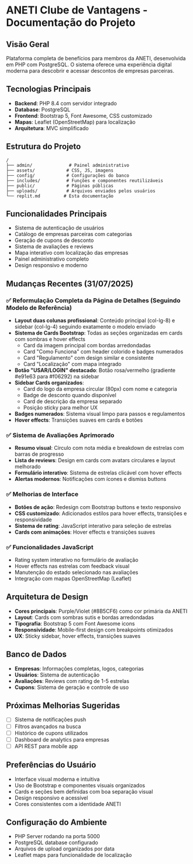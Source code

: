 # ANETI Clube de Vantagens - Documentação do Projeto

## Visão Geral
Plataforma completa de benefícios para membros da ANETI, desenvolvida em PHP com PostgreSQL. O sistema oferece uma experiência digital moderna para descobrir e acessar descontos de empresas parceiras.

## Tecnologias Principais
- **Backend**: PHP 8.4 com servidor integrado
- **Database**: PostgreSQL 
- **Frontend**: Bootstrap 5, Font Awesome, CSS customizado
- **Mapas**: Leaflet (OpenStreetMap) para localização
- **Arquitetura**: MVC simplificado

## Estrutura do Projeto
```
/
├── admin/              # Painel administrativo
├── assets/            # CSS, JS, imagens
├── config/            # Configurações do banco
├── includes/          # Funções e componentes reutilizáveis  
├── public/            # Páginas públicas
├── uploads/           # Arquivos enviados pelos usuários
└── replit.md         # Esta documentação
```

## Funcionalidades Principais
- Sistema de autenticação de usuários
- Catálogo de empresas parceiras com categorias
- Geração de cupons de desconto
- Sistema de avaliações e reviews
- Mapa interativo com localização das empresas
- Painel administrativo completo
- Design responsivo e moderno

## Mudanças Recentes (31/07/2025)

### ✅ Reformulação Completa da Página de Detalhes (Seguindo Modelo de Referência)
- **Layout duas colunas profissional**: Conteúdo principal (col-lg-8) e sidebar (col-lg-4) seguindo exatamente o modelo enviado
- **Sistema de Cards Bootstrap**: Todas as seções organizadas em cards com sombras e hover effects
  - Card da imagem principal com bordas arredondadas
  - Card "Como Funciona" com header colorido e badges numerados
  - Card "Regulamento" com design similar e consistente
  - Card "Localização" com mapa integrado
- **Botão "USAR/LOGIN" destacado**: Botão rosa/vermelho (gradiente #e91e63 para #f06292) na sidebar
- **Sidebar Cards organizados**:
  - Card do logo da empresa circular (80px) com nome e categoria
  - Badge de desconto quando disponível
  - Card de descrição da empresa separado
  - Posição sticky para melhor UX
- **Badges numerados**: Sistema visual limpo para passos e regulamentos
- **Hover effects**: Transições suaves em cards e botões

### ✅ Sistema de Avaliações Aprimorado
- **Resumo visual**: Círculo com nota média e breakdown de estrelas com barras de progresso
- **Lista de reviews**: Design em cards com avatars circulares e layout melhorado
- **Formulário interativo**: Sistema de estrelas clicável com hover effects
- **Alertas modernos**: Notificações com ícones e dismiss buttons

### ✅ Melhorias de Interface
- **Botões de ação**: Redesign com Bootstrap buttons e texto responsivo
- **CSS customizado**: Adicionados estilos para hover effects, transições e responsividade
- **Sistema de rating**: JavaScript interativo para seleção de estrelas
- **Cards com animações**: Hover effects e transições suaves

### ✅ Funcionalidades JavaScript
- Rating system interativo no formulário de avaliação
- Hover effects nas estrelas com feedback visual
- Manutenção do estado selecionado nas avaliações
- Integração com mapas OpenStreetMap (Leaflet)

## Arquitetura de Design
- **Cores principais**: Purple/Violet (#8B5CF6) como cor primária da ANETI
- **Layout**: Cards com sombras sutis e bordas arredondadas
- **Tipografia**: Bootstrap 5 com Font Awesome icons
- **Responsividade**: Mobile-first design com breakpoints otimizados
- **UX**: Sticky sidebar, hover effects, transições suaves

## Banco de Dados
- **Empresas**: Informações completas, logos, categorias
- **Usuários**: Sistema de autenticação
- **Avaliações**: Reviews com rating de 1-5 estrelas
- **Cupons**: Sistema de geração e controle de uso

## Próximas Melhorias Sugeridas
- [ ] Sistema de notificações push
- [ ] Filtros avançados na busca
- [ ] Histórico de cupons utilizados
- [ ] Dashboard de analytics para empresas
- [ ] API REST para mobile app

## Preferências do Usuário
- Interface visual moderna e intuitiva
- Uso de Bootstrap e componentes visuais organizados
- Cards e seções bem definidas com boa separação visual
- Design responsivo e acessível
- Cores consistentes com a identidade ANETI

## Configuração do Ambiente
- PHP Server rodando na porta 5000
- PostgreSQL database configurado
- Arquivos de upload organizados por data
- Leaflet maps para funcionalidade de localização